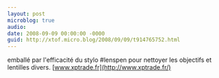 ```yaml
---
layout: post
microblog: true
audio: 
date: 2008-09-09 00:00:00 -0000
guid: http://xtof.micro.blog/2008/09/09/t914765752.html
---
```

emballé par l'efficacité du stylo #lenspen pour nettoyer les objectifs et lentilles divers. [www.xptrade.fr](http://www.xptrade.fr/)
